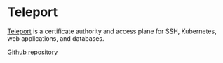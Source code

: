 # Teleport

[Teleport](https://goteleport.com) is a certificate authority and access plane for SSH, Kubernetes, web applications, and databases.

[Github repository](https://github.com/gravitational/teleport)
